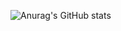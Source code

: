 ![Anurag's GitHub stats](https://github-readme-stats.vercel.app/api?username=wallebus&show_icons=true&theme=tokyonight&count_publick=true)
